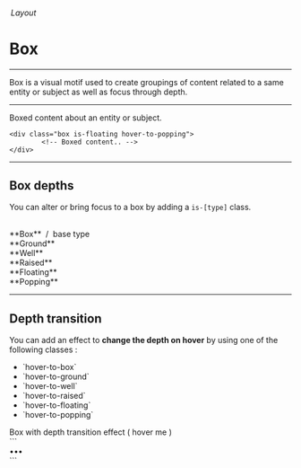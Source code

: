 <h6 class="subtitle is-5 has-text-grey has-text-weight-semibold"> Layout</h6><h1 class="title is-1">Box</h1>
<hr class="is-small">
<p class="subtitle is-5 has-text-weight-semibold">
    <span class="has-text-primary has-text-weight-bold">Box</span> is a visual motif used to create groupings of content related to a same entity or subject as well as focus through depth.
</p>

<hr>

<div class="box is-well is-marginless">
    <div class="box is-ground">
        <div class="box is-floating">Boxed content about an entity or subject.</div>
    </div>
</div>

```
<div class="box is-floating hover-to-popping">
        <!-- Boxed content.. -->
</div>
```

<hr class="is-large">

<h2 class="title is-4 has-text-weight-semibold">Box depths</h2>

You can alter or bring focus to a box by adding a `is-[type]` class.<br><br>

<div class="box is-well">
<div class="section">

<div class="box">
    <div class="subtitle has-text-grey-dark is-6">**Box** &nbsp;/&nbsp; base type</div>
</div>
<div class="box is-ground">
    <div class="subtitle has-text-grey-dark is-6">**Ground**</div>
</div>
<div class="box is-well">
    <div class="subtitle has-text-grey-dark is-6">**Well**</div>
</div>
<div class="box is-raised">
    <div class="subtitle has-text-grey-dark is-6">**Raised**</div>
</div>

<div class="box is-floating">
    <div class="subtitle has-text-grey-dark is-6">**Floating**</div>
</div>

<div class="box is-popping">
    <div class="subtitle has-text-grey-dark is-6">**Popping**</div>
</div>
</div>
</div>

<hr class="is-large">

<h2 class="title is-4 has-text-weight-semibold">Depth transition</h2>

You can add an effect to <strong>change the depth on hover</strong> by using one of the following classes :

<ul class="list">
    <li>`hover-to-box`</li>
    <li>`hover-to-ground`</li>
    <li>`hover-to-well`</li>
    <li>`hover-to-raised`</li>
    <li>`hover-to-floating`</li>
    <li>`hover-to-popping`</li>
</ul>

<div class="box is-well is-marginless">
    <div class="box is-ground">
        <div class="box is-raised hover-to-popping">Box with depth transition effect ( hover me )</div>
    </div>
</div>
```
<div class="box is-floating hover-to-popping">
        •••
</div>
```